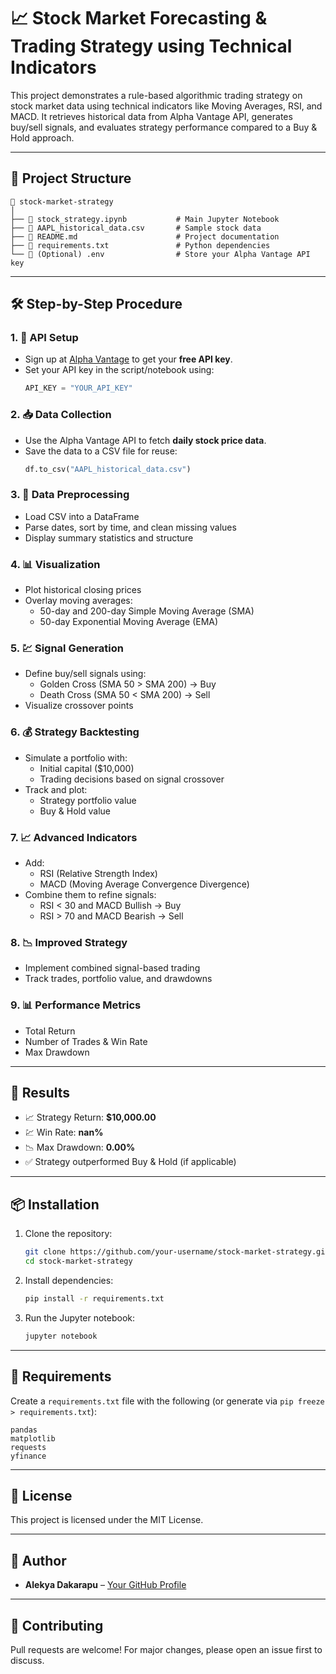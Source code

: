 # 📈 Stock Market Forecasting & Trading Strategy using Technical Indicators

This project demonstrates a rule-based algorithmic trading strategy on stock market data using technical indicators like Moving Averages, RSI, and MACD. It retrieves historical data from Alpha Vantage API, generates buy/sell signals, and evaluates strategy performance compared to a Buy & Hold approach.

---

## 🧰 Project Structure

```
📁 stock-market-strategy
│
├── 📓 stock_strategy.ipynb           # Main Jupyter Notebook
├── 📄 AAPL_historical_data.csv       # Sample stock data
├── 📄 README.md                      # Project documentation
├── 📄 requirements.txt               # Python dependencies
└── 🔑 (Optional) .env                # Store your Alpha Vantage API key
```

---

## 🛠️ Step-by-Step Procedure

### 1. 🔑 **API Setup**
- Sign up at [Alpha Vantage](https://www.alphavantage.co/) to get your **free API key**.
- Set your API key in the script/notebook using:
  ```python
  API_KEY = "YOUR_API_KEY"
  ```

### 2. 📥 **Data Collection**
- Use the Alpha Vantage API to fetch **daily stock price data**.
- Save the data to a CSV file for reuse:
  ```python
  df.to_csv("AAPL_historical_data.csv")
  ```

### 3. 🧹 **Data Preprocessing**
- Load CSV into a DataFrame
- Parse dates, sort by time, and clean missing values
- Display summary statistics and structure

### 4. 📊 **Visualization**
- Plot historical closing prices
- Overlay moving averages:
  - 50-day and 200-day Simple Moving Average (SMA)
  - 50-day Exponential Moving Average (EMA)

### 5. 💹 **Signal Generation**
- Define buy/sell signals using:
  - Golden Cross (SMA 50 > SMA 200) → Buy
  - Death Cross (SMA 50 < SMA 200) → Sell
- Visualize crossover points

### 6. 💰 **Strategy Backtesting**
- Simulate a portfolio with:
  - Initial capital ($10,000)
  - Trading decisions based on signal crossover
- Track and plot:
  - Strategy portfolio value
  - Buy & Hold value

### 7. 📈 **Advanced Indicators**
- Add:
  - RSI (Relative Strength Index)
  - MACD (Moving Average Convergence Divergence)
- Combine them to refine signals:
  - RSI < 30 and MACD Bullish → Buy
  - RSI > 70 and MACD Bearish → Sell

### 8. 📉 **Improved Strategy**
- Implement combined signal-based trading
- Track trades, portfolio value, and drawdowns

### 9. 📊 **Performance Metrics**
- Total Return
- Number of Trades & Win Rate
- Max Drawdown

---

## 🧪 Results

- 📈 Strategy Return: **$10,000.00**
- 💹 Win Rate: **nan%**
- 📉 Max Drawdown: **0.00%**
- ✅ Strategy outperformed Buy & Hold (if applicable)

---

## 📦 Installation

1. Clone the repository:
   ```bash
   git clone https://github.com/your-username/stock-market-strategy.git
   cd stock-market-strategy
   ```

2. Install dependencies:
   ```bash
   pip install -r requirements.txt
   ```

3. Run the Jupyter notebook:
   ```bash
   jupyter notebook
   ```

---

## 📄 Requirements

Create a `requirements.txt` file with the following (or generate via `pip freeze > requirements.txt`):

```
pandas
matplotlib
requests
yfinance
```

---

## 📜 License

This project is licensed under the MIT License.

---

## 👤 Author

- **Alekya Dakarapu** – [Your GitHub Profile](https://github.com/AlekyaDakarapu)

---

## 🙌 Contributing

Pull requests are welcome! For major changes, please open an issue first to discuss.
